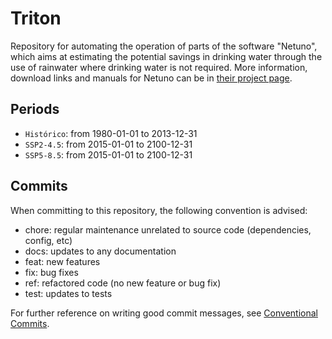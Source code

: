 # Triton

Repository for automating the operation of parts of the software "Netuno", which aims at estimating the potential savings in drinking water through the use of rainwater where drinking water is not required. More information, download links and manuals for Netuno can be in [their project page](https://labeee.ufsc.br/downloads/softwares/netuno).


## Periods

* `Histórico`: from 1980-01-01 to 2013-12-31
* `SSP2-4.5`: from 2015-01-01 to 2100-12-31
* `SSP5-8.5`: from 2015-01-01 to 2100-12-31

## Commits

When committing to this repository, the following convention is advised:

* chore: regular maintenance unrelated to source code (dependencies, config, etc)
* docs: updates to any documentation
* feat: new features
* fix: bug fixes
* ref: refactored code (no new feature or bug fix)
* test: updates to tests

For further reference on writing good commit messages, see [Conventional Commits](https://www.conventionalcommits.org).
